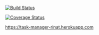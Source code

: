 <a href="https://actions-badge.atrox.dev/RinatKhabibullin/task-manager/goto?ref=develop"><img alt="Build Status" src="https://img.shields.io/endpoint.svg?url=https%3A%2F%2Factions-badge.atrox.dev%2FRinatKhabibullin%2Ftask-manager%2Fbadge%3Fref%3Ddevelop&style=flat" /></a>

<a href='https://coveralls.io/github/RinatKhabibullin/task-manager?branch=HEAD'><img src='https://coveralls.io/repos/github/RinatKhabibullin/task-manager/badge.svg?branch=HEAD' alt='Coverage Status' /></a>

https://task-manager-rinat.herokuapp.com

